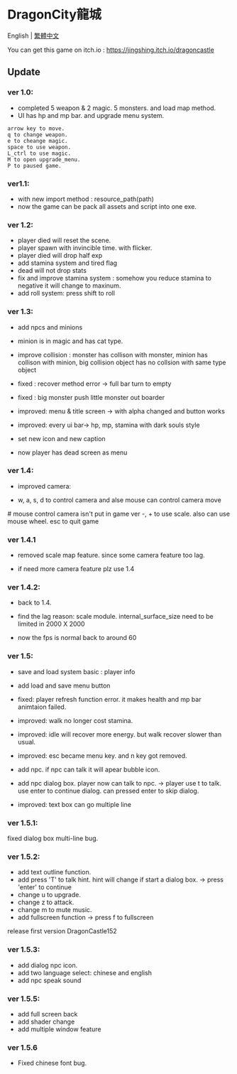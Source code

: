 # DragonCity龍城

English | [繁體中文](https://github.com/JingShing/DragonCity/blob/main/README_TCH.md)

You can get this game on itch.io : https://jingshing.itch.io/dragoncastle

## Update

### ver 1.0:

- completed 5 weapon & 2 magic. 5 monsters. and load map method.
- UI has hp and mp bar. and upgrade menu system.

```
arrow key to move.
q to change weapon.
e to cheange magic.
space to use weapon.
L_ctrl to use magic.
M to open upgrade_menu.
P to paused game.
```

### ver1.1:

- with new import method : resource_path(path)
- now the game can be pack all assets and script into one exe.

### ver 1.2:

- player died will reset the scene.
- player spawn with invincible time. with flicker.
- player died will drop half exp
- add stamina system and tired flag
- dead will not drop stats
- fix and improve stamina system : somehow you reduce stamina to negative it will change to maxinum.
- add roll system: press shift to roll

### ver 1.3:

- add npcs and minions

- minion is in magic and has cat type.
- improve collision : monster has collison with monster,  minion has collison with minion, big collision object has no collsion with same type object
- fixed : recover method error -> full bar turn to empty
- fixed : big monster push little monster out boarder
- improved: menu & title screen -> with alpha changed and button works
- improved: every ui bar-> hp, mp, stamina with dark souls style
- set new icon and new caption
- now player has dead screen as menu

### ver 1.4:

- improved camera:

- w, a, s, d to control camera and alse mouse can control camera move

\# mouse control camera isn't put in game ver
-, + to use scale. also can use mouse wheel.
esc to quit game

### ver 1.4.1

- removed scale map feature. since some camera feature too lag.

- if need more camera feature plz use 1.4

### ver 1.4.2:

- back to 1.4.

- find the lag reason: scale module. internal_surface_size need to be limited in 2000 X 2000
- now the fps is normal back to around 60

### ver 1.5:

- save and load system basic : player info

- add load and save menu button
- fixed: player refresh function error. it makes health and mp bar animtaion failed.
- improved: walk no longer cost stamina.
- improved: idle will recover more energy. but walk recover slower than usual.
- improved: esc became menu key. and n key got removed.
- add npc. if npc can talk it will apear bubble icon.
- add npc dialog box. player now can talk to npc.
  -> player use t to talk. use enter to continue dialog. can pressed enter to skip dialog.
- improved: text box can go multiple line

### ver 1.5.1:

fixed dialog box multi-line bug.

### ver 1.5.2:

- add text outline function.
- add press 'T' to talk hint. hint will change if start a dialog box.
   -> press 'enter' to continue
- change u to upgrade.
- change z to attack.
- change m to mute music.
- add fullscreen function -> press f to fullscreen

release first version  DragonCastle152

### ver 1.5.3:

- add dialog npc icon.
- add two language select: chinese and english
- add npc speak sound

### ver 1.5.5:

- add full screen back
- add shader change
- add multiple window feature

### ver 1.5.6

* Fixed chinese font bug.
